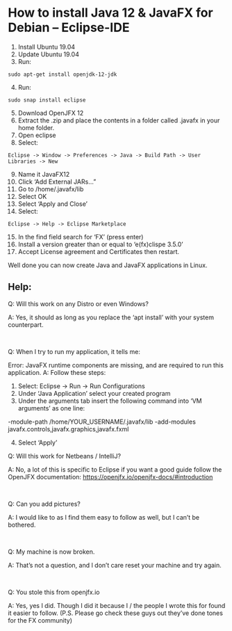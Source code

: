 # How to install Java 12 & JavaFX for Debian – Eclipse-IDE
1.	Install Ubuntu 19.04
2.	Update Ubuntu 19.04
3.	Run: 
```
sudo apt-get install openjdk-12-jdk
```
4.	Run:
```
sudo snap install eclipse
```
5.	Download OpenJFX 12
6.	Extract the .zip and place the contents in a folder called .javafx in your home folder.
7.	Open eclipse
8.	Select: 
```
Eclipse -> Window -> Preferences -> Java -> Build Path -> User Libraries -> New
```
9.	Name it JavaFX12
10.	Click ‘Add External JARs…”
11.	Go to /home/.javafx/lib
12.	Select OK
13.	Select ‘Apply and Close’
14.	Select: 
```
Eclipse -> Help -> Eclipse Marketplace
```
15.	In the find field search for ‘FX’ (press enter)
16.	Install a version greater than or equal to ‘e(fx)clispe 3.5.0’
17.	Accept License agreement and Certificates then restart.

Well done you can now create Java and JavaFX applications in Linux.

## Help:
Q: Will this work on any Distro or even Windows?

A: Yes, it should as long as you replace the ‘apt install’ with your system counterpart.

<br/>

Q: When I try to run my application, it tells me:

Error: JavaFX runtime components are missing, and are required to run this application.
A: Follow these steps:
1.	Select: Eclipse -> Run -> Run Configurations
2.	Under ‘Java Application’ select your created program
3.	Under the arguments tab insert the following command into ‘VM arguments’ as one line:

-module-path /home/YOUR_USERNAME/.javafx/lib -add-modules javafx.controls,javafx.graphics,javafx.fxml

4.	Select ‘Apply’

Q: Will this work for Netbeans / IntelliJ?

A: No, a lot of this is specific to Eclipse if you want a good guide follow the OpenJFX documentation: 
https://openjfx.io/openjfx-docs/#introduction

<br/>

Q: Can you add pictures?

A: I would like to as I find them easy to follow as well, but I can’t be bothered.

<br/>

Q: My machine is now broken.

A: That’s not a question, and I don’t care reset your machine and try again.

<br/>

Q: You stole this from openjfx.io 

A: Yes, yes I did. Though I did it because I / the people I wrote this for found it easier to follow.
(P.S. Please go check these guys out they’ve done tones for the FX community)
